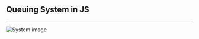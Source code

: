 <h2>Queuing System in JS</h2>
<hr>
<img src="https://miro.medium.com/v2/resize:fit:2000/1*oA3JXL6mPhve2JFodnMyTw.png" alt="System image">
